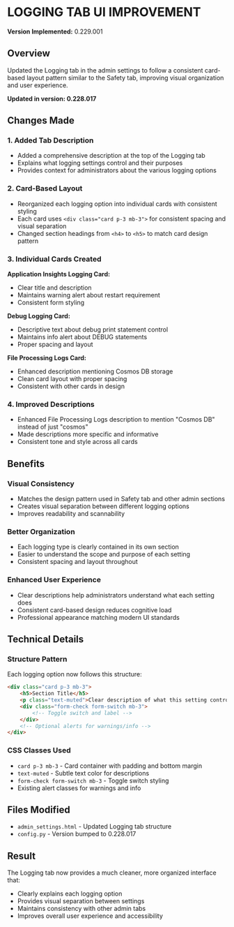 # LOGGING TAB UI IMPROVEMENT

**Version Implemented:** 0.229.001

## Overview
Updated the Logging tab in the admin settings to follow a consistent card-based layout pattern similar to the Safety tab, improving visual organization and user experience.

**Updated in version: 0.228.017**

## Changes Made

### 1. Added Tab Description
- Added a comprehensive description at the top of the Logging tab
- Explains what logging settings control and their purposes
- Provides context for administrators about the various logging options

### 2. Card-Based Layout
- Reorganized each logging option into individual cards with consistent styling
- Each card uses `<div class="card p-3 mb-3">` for consistent spacing and visual separation
- Changed section headings from `<h4>` to `<h5>` to match card design pattern

### 3. Individual Cards Created

**Application Insights Logging Card:**
- Clear title and description
- Maintains warning alert about restart requirement
- Consistent form styling

**Debug Logging Card:**
- Descriptive text about debug print statement control
- Maintains info alert about DEBUG statements
- Proper spacing and layout

**File Processing Logs Card:**
- Enhanced description mentioning Cosmos DB storage
- Clean card layout with proper spacing
- Consistent with other cards in design

### 4. Improved Descriptions
- Enhanced File Processing Logs description to mention "Cosmos DB" instead of just "cosmos"
- Made descriptions more specific and informative
- Consistent tone and style across all cards

## Benefits

### Visual Consistency
- Matches the design pattern used in Safety tab and other admin sections
- Creates visual separation between different logging options
- Improves readability and scannability

### Better Organization
- Each logging type is clearly contained in its own section
- Easier to understand the scope and purpose of each setting
- Consistent spacing and layout throughout

### Enhanced User Experience
- Clear descriptions help administrators understand what each setting does
- Consistent card-based design reduces cognitive load
- Professional appearance matching modern UI standards

## Technical Details

### Structure Pattern
Each logging option now follows this structure:
```html
<div class="card p-3 mb-3">
    <h5>Section Title</h5>
    <p class="text-muted">Clear description of what this setting controls.</p>
    <div class="form-check form-switch mb-3">
        <!-- Toggle switch and label -->
    </div>
    <!-- Optional alerts for warnings/info -->
</div>
```

### CSS Classes Used
- `card p-3 mb-3` - Card container with padding and bottom margin
- `text-muted` - Subtle text color for descriptions
- `form-check form-switch mb-3` - Toggle switch styling
- Existing alert classes for warnings and info

## Files Modified
- `admin_settings.html` - Updated Logging tab structure
- `config.py` - Version bumped to 0.228.017

## Result
The Logging tab now provides a much cleaner, more organized interface that:
- Clearly explains each logging option
- Provides visual separation between settings
- Maintains consistency with other admin tabs
- Improves overall user experience and accessibility